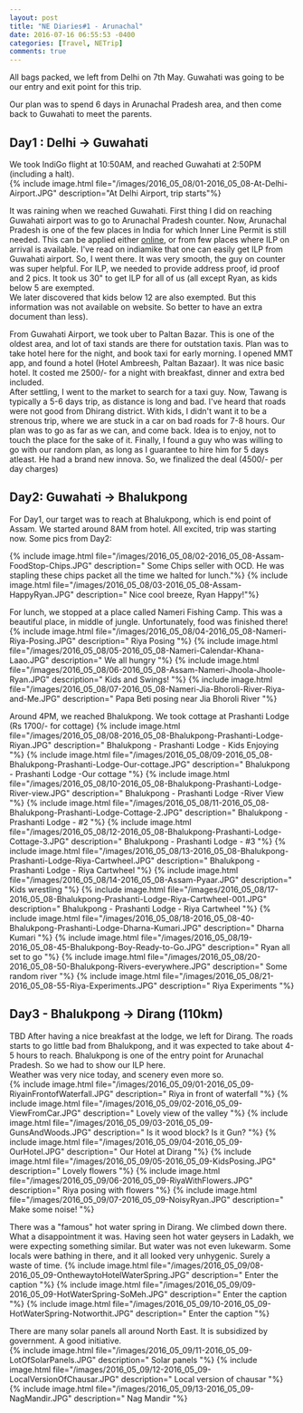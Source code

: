 ```yaml
---
layout: post
title: "NE Diaries#1 - Arunachal"
date: 2016-07-16 06:55:53 -0400
categories: [Travel, NETrip]
comments: true
---
```


All bags packed, we left from Delhi on 7th May. Guwahati was going to be our entry and exit point for this trip.  

Our plan was to spend 6 days in Arunachal Pradesh area, and then come back to Guwahati to meet the parents. 
<!--more-->

## Day1 : Delhi -> Guwahati

We took IndiGo flight at 10:50AM, and reached Guwahati at 2:50PM (including a halt).  
{% include image.html file="/images/2016_05_08/01-2016_05_08-At-Delhi-Airport.JPG" description="At Delhi Airport, trip starts"%}

It was raining when we reached Guwahati. First thing I did on reaching Guwahati airport was to go to Arunachal Pradesh counter. 
Now, Arunachal Pradesh is one of the few places in India for which Inner Line Permit is still needed. This can be applied either [online](http://www.arunachalilp.com/), or from few places where ILP on arrival is available. I've read on indiamike that one can easily get ILP from Guwahati airport. So, I went there. It was very smooth, the guy on counter was super helpful. For ILP, we needed to provide address proof, id proof and 2 pics. It took us 30" to get ILP for all of us (all except Ryan, as kids below 5 are exempted.    
We later discovered that kids below 12 are also exempted. But this information was not available on website. So better to have an extra document than less).   
   
From Guwahati Airport, we took uber to Paltan Bazar. This is one of the oldest area, and lot of taxi stands are there for outstation taxis. Plan was to take hotel here for the night, and book taxi for early morning. I opened MMT app, and found a hotel (Hotel Ambreesh, Paltan Bazaar). It was nice basic hotel. It costed me 2500/- for a night with breakfast, dinner and extra bed included.  
After settling, I went to the market to search for a taxi guy. Now, Tawang is typically a 5-6 days trip, as distance is long and bad. I've heard that roads were not good from Dhirang district. With kids, I didn't want it to be a strenous trip, where we are stuck in a car on bad roads for 7-8 hours. Our plan was to go as far as we can, and come back. Idea is to enjoy, not to touch the place for the sake of it. Finally, I found a guy who was willing to go with our random plan, as long as I guarantee to hire him for 5 days atleast. He had a brand new innova. So, we finalized the deal (4500/- per day charges)

## Day2: Guwahati -> Bhalukpong

For Day1, our target was to reach at Bhalukpong, which is end point of Assam. We started around 8AM from hotel. All excited, trip was starting now. Some pics from Day2:   

{% include image.html file="/images/2016_05_08/02-2016_05_08-Assam-FoodStop-Chips.JPG" description=" Some Chips seller with OCD. He was stapling these chips packet all the time we halted for lunch."%}
{% include image.html file="/images/2016_05_08/03-2016_05_08-Assam-HappyRyan.JPG" description=" Nice cool breeze, Ryan Happy!"%}

For lunch, we stopped at a place called Nameri Fishing Camp. This was a beautiful place, in middle of jungle. Unfortunately, food was finished there!   
{% include image.html file="/images/2016_05_08/04-2016_05_08-Nameri-Riya-Posing.JPG" description=" Riya Posing "%}
{% include image.html file="/images/2016_05_08/05-2016_05_08-Nameri-Calendar-Khana-Laao.JPG" description=" We all hungry "%}
{% include image.html file="/images/2016_05_08/06-2016_05_08-Assam-Nameri-Jhoola-Jhoole-Ryan.JPG" description=" Kids and Swings! "%}
{% include image.html file="/images/2016_05_08/07-2016_05_08-Nameri-Jia-Bhoroli-River-Riya-and-Me.JPG" description=" Papa Beti posing near Jia Bhoroli River "%}

Around 4PM, we reached Bhalukpong. We took cottage at Prashanti Lodge (Rs 1700/- for cottage)
{% include image.html file="/images/2016_05_08/08-2016_05_08-Bhalukpong-Prashanti-Lodge-Riyan.JPG" description=" Bhalukpong - Prashanti Lodge - Kids Enjoying "%}
{% include image.html file="/images/2016_05_08/09-2016_05_08-Bhalukpong-Prashanti-Lodge-Our-cottage.JPG" description=" Bhalukpong - Prashanti Lodge -Our cottage "%}
{% include image.html file="/images/2016_05_08/10-2016_05_08-Bhalukpong-Prashanti-Lodge-River-view.JPG" description=" Bhalukpong - Prashanti Lodge -River View "%}
{% include image.html file="/images/2016_05_08/11-2016_05_08-Bhalukpong-Prashanti-Lodge-Cottage-2.JPG" description="  Bhalukpong - Prashanti Lodge - #2 "%}
{% include image.html file="/images/2016_05_08/12-2016_05_08-Bhalukpong-Prashanti-Lodge-Cottage-3.JPG" description="  Bhalukpong - Prashanti Lodge - #3 "%}
{% include image.html file="/images/2016_05_08/13-2016_05_08-Bhalukpong-Prashanti-Lodge-Riya-Cartwheel.JPG" description="  Bhalukpong - Prashanti Lodge - Riya Cartwheel "%}
{% include image.html file="/images/2016_05_08/14-2016_05_08-Assam-Pyaar.JPG" description="  Kids wrestling "%}
{% include image.html file="/images/2016_05_08/17-2016_05_08-Bhalukpong-Prashanti-Lodge-Riya-Cartwheel-001.JPG" description=" Bhalukpong - Prashanti Lodge - Riya Cartwheel  "%}
{% include image.html file="/images/2016_05_08/18-2016_05_08-40-Bhalukpong-Prashanti-Lodge-Dharna-Kumari.JPG" description=" Dharna Kumari "%}
{% include image.html file="/images/2016_05_08/19-2016_05_08-45-Bhalukpong-Boy-Ready-to-Go.JPG" description="  Ryan all set to go "%}
{% include image.html file="/images/2016_05_08/20-2016_05_08-50-Bhalukpong-Rivers-everywhere.JPG" description="  Some random river "%}
{% include image.html file="/images/2016_05_08/21-2016_05_08-55-Riya-Experiments.JPG" description="  Riya Experiments "%}

## Day3 - Bhalukpong -> Dirang (110km)
TBD
After having a nice breakfast at the lodge, we left for Dirang. The roads starts to go little bad from Bhalukpong, and it was expected to take about 4-5 hours to reach. 
Bhalukpong is one of the entry point for Arunachal Pradesh. So we had to show our ILP here.   
Weather was very nice today, and scenery even more so.    
{% include image.html file="/images/2016_05_09/01-2016_05_09-RiyainFrontofWaterfall.JPG" description=" Riya in front of waterfall "%}
{% include image.html file="/images/2016_05_09/02-2016_05_09-ViewFromCar.JPG" description=" Lovely view of the valley "%}
{% include image.html file="/images/2016_05_09/03-2016_05_09-GunsAndWoods.JPG" description=" Is it wood block? Is it Gun? "%}
{% include image.html file="/images/2016_05_09/04-2016_05_09-OurHotel.JPG" description=" Our Hotel at Dirang "%}
{% include image.html file="/images/2016_05_09/05-2016_05_09-KidsPosing.JPG" description=" Lovely flowers "%}
{% include image.html file="/images/2016_05_09/06-2016_05_09-RiyaWithFlowers.JPG" description=" Riya posing with flowers "%}
{% include image.html file="/images/2016_05_09/07-2016_05_09-NoisyRyan.JPG" description=" Make some noise! "%}

There was a "famous" hot water spring in Dirang. We climbed down there. What a disappointment it was. Having seen hot water geysers in Ladakh, we were expecting something similar. But water was not even lukewarm. Some locals were bathing in there, and it all looked very unhygenic. Surely a waste of time. 
{% include image.html file="/images/2016_05_09/08-2016_05_09-OnthewaytoHotelWaterSpring.JPG" description=" Enter the caption "%}
{% include image.html file="/images/2016_05_09/09-2016_05_09-HotWaterSpring-SoMeh.JPG" description=" Enter the caption "%}
{% include image.html file="/images/2016_05_09/10-2016_05_09-HotWaterSpring-Notworthit.JPG" description=" Enter the caption "%}

There are many solar panels all around North East. It is subsidized by government. A good initiative.   
{% include image.html file="/images/2016_05_09/11-2016_05_09-LotOfSolarPanels.JPG" description=" Solar panels "%}
{% include image.html file="/images/2016_05_09/12-2016_05_09-LocalVersionOfChausar.JPG" description=" Local version of chausar "%}
{% include image.html file="/images/2016_05_09/13-2016_05_09-NagMandir.JPG" description=" Nag Mandir "%}

